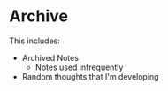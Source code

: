 # Archive

This includes:

* Archived Notes
  * Notes used infrequently
* Random thoughts that I'm developing

